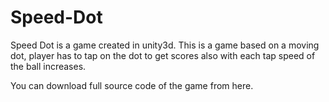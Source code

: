 # Speed-Dot
Speed Dot is a game created in unity3d. 
This is a game based on a moving dot, player has to tap on the dot to get scores also with each tap speed of the ball increases.


You can download full source code of the game from here.
